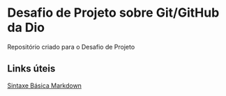 # Desafio de Projeto sobre Git/GitHub da Dio
Repositório criado para o Desafio de Projeto

## Links úteis
[Sintaxe Básica Markdown](https://www.markdownguide.org/)
